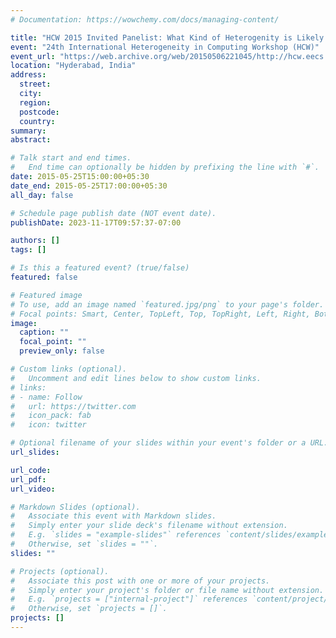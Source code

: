 ```yaml
---
# Documentation: https://wowchemy.com/docs/managing-content/

title: "HCW 2015 Invited Panelist: What Kind of Heterogenity is Likely in Future Platforms?"
event: "24th International Heterogeneity in Computing Workshop (HCW)"
event_url: "https://web.archive.org/web/20150506221045/http://hcw.eecs.wsu.edu/"
location: "Hyderabad, India"
address:
  street:
  city:
  region:
  postcode:
  country:
summary:
abstract:

# Talk start and end times.
#   End time can optionally be hidden by prefixing the line with `#`.
date: 2015-05-25T15:00:00+05:30
date_end: 2015-05-25T17:00:00+05:30
all_day: false

# Schedule page publish date (NOT event date).
publishDate: 2023-11-17T09:57:37-07:00

authors: []
tags: []

# Is this a featured event? (true/false)
featured: false

# Featured image
# To use, add an image named `featured.jpg/png` to your page's folder. 
# Focal points: Smart, Center, TopLeft, Top, TopRight, Left, Right, BottomLeft, Bottom, BottomRight.
image:
  caption: ""
  focal_point: ""
  preview_only: false

# Custom links (optional).
#   Uncomment and edit lines below to show custom links.
# links:
# - name: Follow
#   url: https://twitter.com
#   icon_pack: fab
#   icon: twitter

# Optional filename of your slides within your event's folder or a URL.
url_slides:

url_code:
url_pdf:
url_video:

# Markdown Slides (optional).
#   Associate this event with Markdown slides.
#   Simply enter your slide deck's filename without extension.
#   E.g. `slides = "example-slides"` references `content/slides/example-slides.md`.
#   Otherwise, set `slides = ""`.
slides: ""

# Projects (optional).
#   Associate this post with one or more of your projects.
#   Simply enter your project's folder or file name without extension.
#   E.g. `projects = ["internal-project"]` references `content/project/deep-learning/index.md`.
#   Otherwise, set `projects = []`.
projects: []
---
```

